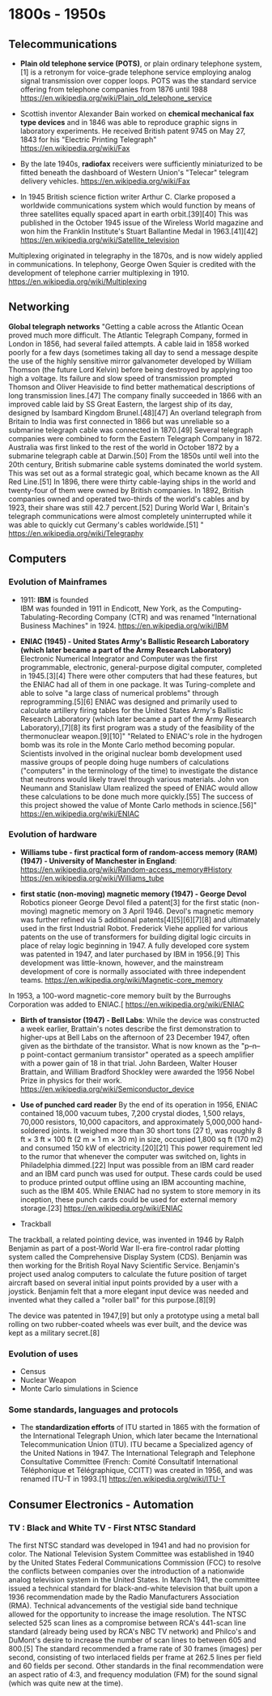 # 1800s - 1950s

## Telecommunications ##
- **Plain old telephone service (POTS)**, or plain ordinary telephone system,[1] is a retronym for voice-grade telephone service employing analog signal transmission over copper loops. POTS was the standard service offering from telephone companies from 1876 until 1988
https://en.wikipedia.org/wiki/Plain_old_telephone_service

- Scottish inventor Alexander Bain worked on **chemical mechanical fax type devices** and in 1846 was able to reproduce graphic signs in laboratory experiments. He received British patent 9745 on May 27, 1843 for his "Electric Printing Telegraph"
https://en.wikipedia.org/wiki/Fax

- By the late 1940s, **radiofax** receivers were sufficiently miniaturized to be fitted beneath the dashboard of Western Union's "Telecar" telegram delivery vehicles.
https://en.wikipedia.org/wiki/Fax

- In 1945 British science fiction writer Arthur C. Clarke proposed a worldwide communications system which would function by means of three satellites equally spaced apart in earth orbit.[39][40] This was published in the October 1945 issue of the Wireless World magazine and won him the Franklin Institute's Stuart Ballantine Medal in 1963.[41][42]
https://en.wikipedia.org/wiki/Satellite_television

Multiplexing originated in telegraphy in the 1870s, and is now widely applied in communications. In telephony, George Owen Squier is credited with the development of telephone carrier multiplexing in 1910.
https://en.wikipedia.org/wiki/Multiplexing


## Networking ##
**Global telegraph networks**
"Getting a cable across the Atlantic Ocean proved much more difficult. The Atlantic Telegraph Company, formed in London in 1856, had several failed attempts. A cable laid in 1858 worked poorly for a few days (sometimes taking all day to send a message despite the use of the highly sensitive mirror galvanometer developed by William Thomson (the future Lord Kelvin) before being destroyed by applying too high a voltage. Its failure and slow speed of transmission prompted Thomson and Oliver Heaviside to find better mathematical descriptions of long transmission lines.[47] The company finally succeeded in 1866 with an improved cable laid by SS Great Eastern, the largest ship of its day, designed by Isambard Kingdom Brunel.[48][47]
An overland telegraph from Britain to India was first connected in 1866 but was unreliable so a submarine telegraph cable was connected in 1870.[49] Several telegraph companies were combined to form the Eastern Telegraph Company in 1872. Australia was first linked to the rest of the world in October 1872 by a submarine telegraph cable at Darwin.[50]
From the 1850s until well into the 20th century, British submarine cable systems dominated the world system. This was set out as a formal strategic goal, which became known as the All Red Line.[51] In 1896, there were thirty cable-laying ships in the world and twenty-four of them were owned by British companies. In 1892, British companies owned and operated two-thirds of the world's cables and by 1923, their share was still 42.7 percent.[52] During World War I, Britain's telegraph communications were almost completely uninterrupted while it was able to quickly cut Germany's cables worldwide.[51]
"
https://en.wikipedia.org/wiki/Telegraphy

## Computers ##
### Evolution of Mainframes ###
- 1911: **IBM** is founded  
IBM was founded in 1911 in Endicott, New York, as the Computing-Tabulating-Recording Company (CTR) and was renamed "International Business Machines" in 1924.
https://en.wikipedia.org/wiki/IBM

- **ENIAC (1945) - United States Army's Ballistic Research Laboratory (which later became a part of the Army Research Laboratory)** 
Electronic Numerical Integrator and Computer was the first programmable, electronic, general-purpose digital computer, completed in 1945.[3][4] There were other computers that had these features, but the ENIAC had all of them in one package. It was Turing-complete and able to solve "a large class of numerical problems" through reprogramming.[5][6]
ENIAC was designed and primarily used to calculate artillery firing tables for the United States Army's Ballistic Research Laboratory (which later became a part of the Army Research Laboratory),[7][8] its first program was a study of the feasibility of the thermonuclear weapon.[9][10]"
"Related to ENIAC's role in the hydrogen bomb was its role in the Monte Carlo method becoming popular. Scientists involved in the original nuclear bomb development used massive groups of people doing huge numbers of calculations ("computers" in the terminology of the time) to investigate the distance that neutrons would likely travel through various materials. John von Neumann and Stanislaw Ulam realized the speed of ENIAC would allow these calculations to be done much more quickly.[55] The success of this project showed the value of Monte Carlo methods in science.[56]"
https://en.wikipedia.org/wiki/ENIAC

### Evolution of hardware ###

- **Williams tube - first practical form of random-access memory (RAM) (1947) - University of Manchester in England**:
https://en.wikipedia.org/wiki/Random-access_memory#History
https://en.wikipedia.org/wiki/Williams_tube

- **first static (non-moving) magnetic memory (1947) - George Devol**
Robotics pioneer George Devol filed a patent[3] for the first static (non-moving) magnetic memory on 3 April 1946. Devol's magnetic memory was further refined via 5 additional patents[4][5][6][7][8] and ultimately used in the first Industrial Robot. Frederick Viehe applied for various patents on the use of transformers for building digital logic circuits in place of relay logic beginning in 1947. A fully developed core system was patented in 1947, and later purchased by IBM in 1956.[9] This development was little-known, however, and the mainstream development of core is normally associated with three independent teams.
https://en.wikipedia.org/wiki/Magnetic-core_memory

In 1953, a 100-word magnetic-core memory built by the Burroughs Corporation was added to ENIAC.[
https://en.wikipedia.org/wiki/ENIAC

- **Birth of transistor (1947) - Bell Labs**: While the device was constructed a week earlier, Brattain's notes describe the first demonstration to higher-ups at Bell
Labs on the afternoon of 23 December 1947, often given as the birthdate of the transistor. What is now known as the "p–n–p point-contact germanium transistor" operated as a speech amplifier with a power gain of 18 in that trial. John Bardeen, Walter Houser Brattain, and William Bradford Shockley were awarded the 1956 Nobel Prize in physics for their work.
https://en.wikipedia.org/wiki/Semiconductor_device

- **Use of punched card reader**
By the end of its operation in 1956, ENIAC contained 18,000 vacuum tubes, 7,200 crystal diodes, 1,500 relays, 70,000 resistors, 10,000 capacitors, and approximately 5,000,000 hand-soldered joints. It weighed more than 30 short tons (27 t), was roughly 8 ft × 3 ft × 100 ft (2 m × 1 m × 30 m) in size, occupied 1,800 sq ft (170 m2) and consumed 150 kW of electricity.[20][21] This power requirement led to the rumor that whenever the computer was switched on, lights in Philadelphia dimmed.[22] Input was possible from an IBM card reader and an IBM card punch was used for output. These cards could be used to produce printed output offline using an IBM accounting machine, such as the IBM 405. While ENIAC had no system to store memory in its inception, these punch cards could be used for external memory storage.[23] 
https://en.wikipedia.org/wiki/ENIAC

- Trackball

The trackball, a related pointing device, was invented in 1946 by Ralph Benjamin as part of a post-World War II-era fire-control radar plotting system called the Comprehensive Display System (CDS). Benjamin was then working for the British Royal Navy Scientific Service. Benjamin's project used analog computers to calculate the future position of target aircraft based on several initial input points provided by a user with a joystick. Benjamin felt that a more elegant input device was needed and invented what they called a "roller ball" for this purpose.[8][9]

The device was patented in 1947,[9] but only a prototype using a metal ball rolling on two rubber-coated wheels was ever built, and the device was kept as a military secret.[8]


### Evolution of uses ###
- Census
- Nuclear Weapon
- Monte Carlo simulations in Science

### Some standards, languages and protocols ###

- The **standardization efforts** of ITU started in 1865 with the formation of the International Telegraph Union, which later became the International Telecommunication Union (ITU). ITU became a Specialized agency of the United Nations in 1947. The International Telegraph and Telephone Consultative Committee (French: Comité Consultatif International Téléphonique et Télégraphique, CCITT) was created in 1956, and was renamed ITU-T in 1993.[1]
https://en.wikipedia.org/wiki/ITU-T

## Consumer Electronics - Automation ##
### TV : Black and White TV - First NTSC Standard ###
The first NTSC standard was developed in 1941 and had no provision for color.
The National Television System Committee was established in 1940 by the United States Federal Communications Commission (FCC) to resolve the conflicts between companies over the introduction of a nationwide analog television system in the United States. In March 1941, the committee issued a technical standard for black-and-white television that built upon a 1936 recommendation made by the Radio Manufacturers Association (RMA). Technical advancements of the vestigial side band technique allowed for the opportunity to increase the image resolution. The NTSC selected 525 scan lines as a compromise between RCA's 441-scan line standard (already being used by RCA's NBC TV network) and Philco's and DuMont's desire to increase the number of scan lines to between 605 and 800.[5] The standard recommended a frame rate of 30 frames (images) per second, consisting of two interlaced fields per frame at 262.5 lines per field and 60 fields per second. Other standards in the final recommendation were an aspect ratio of 4:3, and frequency modulation (FM) for the sound signal (which was quite new at the time).




